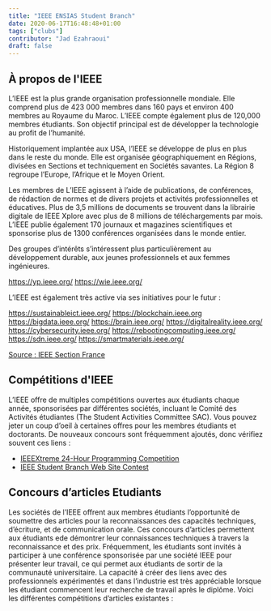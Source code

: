 ```yaml
---
title: "IEEE ENSIAS Student Branch"
date: 2020-06-17T16:48:48+01:00
tags: ["clubs"]
contributor: "Jad Ezahraoui"
draft: false
---
```


## À propos de l'IEEE

L’IEEE est la plus grande organisation professionnelle mondiale. Elle comprend plus de 423 000 membres dans 160 pays et environ 400 membres au Royaume du Maroc.  L’IEEE compte également plus de 120,000 membres étudiants. Son objectif principal est de développer la technologie au profit de l’humanité. 

Historiquement implantée aux USA, l’IEEE se développe de plus en plus dans le reste du monde. Elle est organisée géographiquement en Régions, divisées en Sections et techniquement en Sociétés savantes. La Région 8 regroupe l’Europe, l’Afrique et le Moyen Orient.

Les membres de L’IEEE agissent à l’aide de publications, de conférences, de rédaction de normes et de divers projets et activités professionnelles et éducatives. Plus de 3,5 millions de documents se trouvent dans la librairie digitale de IEEE Xplore avec plus de 8 millions de téléchargements par mois. L’IEEE publie également 170 journaux et magazines scientifiques et sponsorise plus de 1300 conférences organisées dans le monde entier.

Des groupes d’intérêts s’intéressent plus particulièrement au développement durable, aux jeunes professionnels et aux femmes ingénieures.

https://yp.ieee.org/
https://wie.ieee.org/

 L’IEEE est également très active via ses initiatives pour le futur :

https://sustainableict.ieee.org/
https://blockchain.ieee.org
https://bigdata.ieee.org/
https://brain.ieee.org/
https://digitalreality.ieee.org/
https://cybersecurity.ieee.org/
https://rebootingcomputing.ieee.org/
https://sdn.ieee.org/
https://smartmaterials.ieee.org/

[Source : IEEE Section France](https://ieeefrance.org/a-propos-de-ieee/)


## Compétitions d'IEEE

L’IEEE offre de multiples compétitions ouvertes aux étudiants chaque année, sponsorisées par différentes sociétés, incluant le Comité des Activités étudiantes (The Student Activities Committee SAC). Vous pouvez jeter un coup d’oeil à certaines offres pour les membres étudiants et doctorants. De nouveaux concours sont fréquemment ajoutés, donc vérifiez souvent ces liens :


- [IEEEXtreme 24-Hour Programming Competition](https://ieeextreme.org)
- [IEEE Student Branch Web Site Contest](https://students.ieee.org)

## Concours d’articles Etudiants

Les sociétés de l’IEEE offrent aux membres étudiants l’opportunité de soumettre des articles pour la reconnaissances des capacités techniques, d’écriture, et de communication orale. Ces concours d’articles permettent aux étudiants ede démontrer leur connaissances techniques à travers la reconnaissance et des prix. Fréquemment, les étudiants sont invités à participer à une conférence sponsorisée par une société IEEE pour présenter leur travail, ce qui permet aux étudiants de sortir de la communauté universitaire. La capacité à créer des liens avec des professionnels expérimentés et dans l’industrie est très appréciable lorsque les étudiant commencent leur recherche de travail après le diplôme. Voici les différentes compétitions d’articles existantes :

